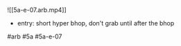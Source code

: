 

![[5a-e-07.arb.mp4]]

* entry: short hyper bhop, don't grab until after the bhop

#arb #5a #5a-e-07

